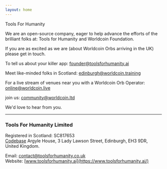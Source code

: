 ```yaml
---
layout: home
---
```


Tools For Humanity

We are an open-source company,  eager to help advance the efforts of the brilliant folks at:  Tools for Humanity and Worldcoin Foundation.

If you are as excited as we are  (about Worldcoin Orbs arriving in the UK)  please get in touch.  


To tell us about your killer app:  founder@toolsforhumanity.ai  


Meet like-minded folks in Scotland:  edinburgh@worldcoin.training  


For a live stream of venues near you with a Worldcoin Orb Operator:  online@worldcoin.live  


join us:  community@worldcoin.ltd  


<!-- 
And, coming soon: "céad míle fáilte"  
greetings@worldcoin.irish
-->
We'd love to hear from you.

---

### Tools For Humanity Limited
Registered in Scotland: SC817653  
[Codebase](https://www.thisiscodebase.com/) Argyle House, 3 Lady Lawson Street, Edinburgh, EH3 9DR, United Kingdom.

<!-- ### Worldcoin Limited
Registered in Scotland: SC817653  
-->
Email: [contact@toolsforhumanity.co.uk](mailto:contact@toolsforhumanity.co.uk)  
Website: [www.toolsforhumanity.ai](https://www.toolsforhumanity.ai/)  
